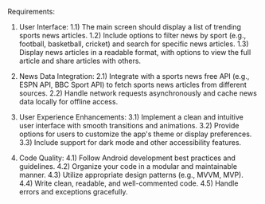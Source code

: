 Requirements:

1) User Interface:
   1.1) The main screen should display a list of trending sports news articles.
   1.2) Include options to filter news by sport (e.g., football, basketball, cricket) and search for specific news articles.
   1.3) Display news articles in a readable format, with options to view the full article and share articles with others.

2) News Data Integration:
   2.1) Integrate with a sports news free API (e.g., ESPN API, BBC Sport API) to fetch sports news articles from different sources.
   2.2) Handle network requests asynchronously and cache news data locally for offline access.

3) User Experience Enhancements:
   3.1) Implement a clean and intuitive user interface with smooth transitions and animations.
   3.2) Provide options for users to customize the app's theme or display preferences.
   3.3) Include support for dark mode and other accessibility features.

4) Code Quality:
   4.1) Follow Android development best practices and guidelines.
   4.2) Organize your code in a modular and maintainable manner.
   4.3) Utilize appropriate design patterns (e.g., MVVM, MVP).
   4.4) Write clean, readable, and well-commented code.
   4.5) Handle errors and exceptions gracefully.